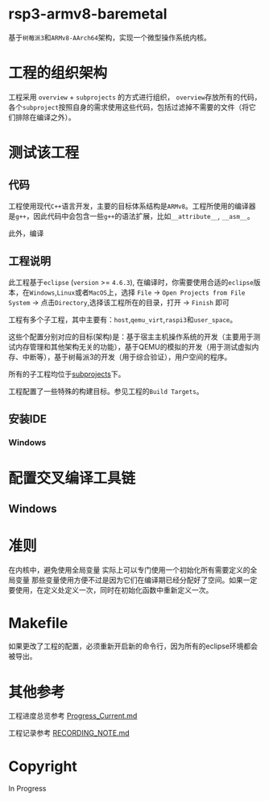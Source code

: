 # rsp3-armv8-baremetal
基于`树莓派3`和`ARMv8-AArch64`架构，实现一个微型操作系统内核。
# 工程的组织架构
工程采用 `overview` + `subprojects` 的方式进行组织， `overview`存放所有的代码，各个`subproject`按照自身的需求使用这些代码，包括过滤掉不需要的文件（将它们排除在编译之外）。
# 测试该工程
## 代码
工程使用现代`C++`语言开发，主要的目标体系结构是`ARMv8`。工程所使用的编译器是`g++`，因此代码中会包含一些`g++`的语法扩展，比如`__attribute__`, `__asm__`。

此外，编译
## 工程说明
此工程基于`eclipse` (`version` >= `4.6.3`), 在编译时，你需要使用合适的`eclipse`版本，在`Windows`,`Linux`或者`MacOS`上，选择 `File` -> `Open Projects from File System` -> 点击`Directory`,选择该工程所在的目录，打开 -> `Finish` 即可

工程有多个子工程，其中主要有：`host`,`qemu_virt`,`raspi3`和`user_space`。

这些个配置分别对应的目标(架构)是：基于宿主主机操作系统的开发（主要用于测试内存管理和其他架构无关的功能），基于QEMU的模拟的开发（用于测试虚拟内存、中断等），基于树莓派3的开发（用于综合验证），用户空间的程序。

所有的子工程均位于[subprojects](subprojects)下。

工程配置了一些特殊的构建目标。参见工程的`Build Targets`。
## 安装IDE
### Windows

# 配置交叉编译工具链
## Windows



# 准则
在内核中，避免使用全局变量
实际上可以专门使用一个初始化所有需要定义的全局变量
那些变量使用方便不过是因为它们在编译期已经分配好了空间。如果一定要使用，在定义处定义一次，同时在初始化函数中重新定义一次。
# Makefile
如果更改了工程的配置，必须重新开启新的命令行，因为所有的eclipse环境都会被导出。

# 其他参考
工程进度总览参考 [Progress_Current.md](misc/Progress_Current.md)

工程记录参考 [RECORDING_NOTE.md](misc/RECORDING_NOTE.md)

# Copyright

In Progress